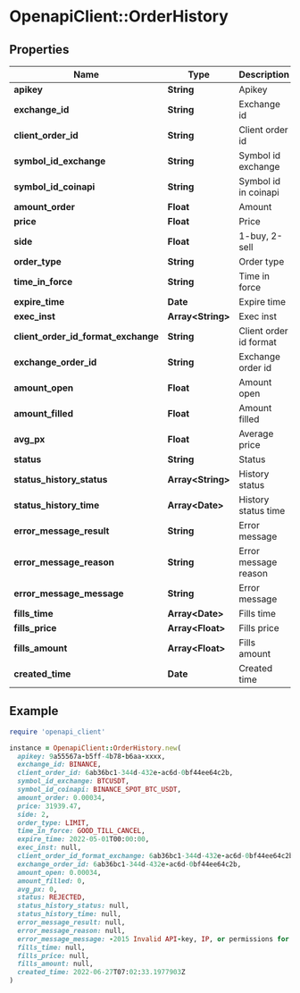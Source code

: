 # OpenapiClient::OrderHistory

## Properties

| Name | Type | Description | Notes |
| ---- | ---- | ----------- | ----- |
| **apikey** | **String** | Apikey | [optional] |
| **exchange_id** | **String** | Exchange id | [optional] |
| **client_order_id** | **String** | Client order id | [optional] |
| **symbol_id_exchange** | **String** | Symbol id exchange | [optional] |
| **symbol_id_coinapi** | **String** | Symbol id in coinapi | [optional] |
| **amount_order** | **Float** | Amount | [optional] |
| **price** | **Float** | Price | [optional] |
| **side** | **Float** | 1-buy, 2-sell | [optional] |
| **order_type** | **String** | Order type | [optional] |
| **time_in_force** | **String** | Time in force | [optional] |
| **expire_time** | **Date** | Expire time | [optional] |
| **exec_inst** | **Array&lt;String&gt;** | Exec inst | [optional] |
| **client_order_id_format_exchange** | **String** | Client order id format | [optional] |
| **exchange_order_id** | **String** | Exchange order id | [optional] |
| **amount_open** | **Float** | Amount open | [optional] |
| **amount_filled** | **Float** | Amount filled | [optional] |
| **avg_px** | **Float** | Average price | [optional] |
| **status** | **String** | Status | [optional] |
| **status_history_status** | **Array&lt;String&gt;** | History status | [optional] |
| **status_history_time** | **Array&lt;Date&gt;** | History status time | [optional] |
| **error_message_result** | **String** | Error message | [optional] |
| **error_message_reason** | **String** | Error message reason | [optional] |
| **error_message_message** | **String** | Error message | [optional] |
| **fills_time** | **Array&lt;Date&gt;** | Fills time | [optional] |
| **fills_price** | **Array&lt;Float&gt;** | Fills price | [optional] |
| **fills_amount** | **Array&lt;Float&gt;** | Fills amount | [optional] |
| **created_time** | **Date** | Created time | [optional] |

## Example

```ruby
require 'openapi_client'

instance = OpenapiClient::OrderHistory.new(
  apikey: 9a55567a-b5ff-4b78-b6aa-xxxx,
  exchange_id: BINANCE,
  client_order_id: 6ab36bc1-344d-432e-ac6d-0bf44ee64c2b,
  symbol_id_exchange: BTCUSDT,
  symbol_id_coinapi: BINANCE_SPOT_BTC_USDT,
  amount_order: 0.00034,
  price: 31939.47,
  side: 2,
  order_type: LIMIT,
  time_in_force: GOOD_TILL_CANCEL,
  expire_time: 2022-05-01T00:00:00,
  exec_inst: null,
  client_order_id_format_exchange: 6ab36bc1-344d-432e-ac6d-0bf44ee64c2b,
  exchange_order_id: 6ab36bc1-344d-432e-ac6d-0bf44ee64c2b,
  amount_open: 0.00034,
  amount_filled: 0,
  avg_px: 0,
  status: REJECTED,
  status_history_status: null,
  status_history_time: null,
  error_message_result: null,
  error_message_reason: null,
  error_message_message: -2015 Invalid API-key, IP, or permissions for action. https://api.binance.com/api/v3/order?newOrderRespType,
  fills_time: null,
  fills_price: null,
  fills_amount: null,
  created_time: 2022-06-27T07:02:33.1977903Z
)
```

